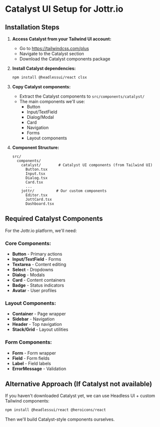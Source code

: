 # Catalyst UI Setup for Jottr.io

## Installation Steps

1. **Access Catalyst from your Tailwind UI account:**
   - Go to https://tailwindcss.com/plus
   - Navigate to the Catalyst section
   - Download the Catalyst components package

2. **Install Catalyst dependencies:**
   ```bash
   npm install @headlessui/react clsx
   ```

3. **Copy Catalyst components:**
   - Extract the Catalyst components to `src/components/catalyst/`
   - The main components we'll use:
     - Button
     - Input/TextField
     - Dialog/Modal
     - Card
     - Navigation
     - Forms
     - Layout components

4. **Component Structure:**
   ```
   src/
     components/
       catalyst/        # Catalyst UI components (from Tailwind UI)
         Button.tsx
         Input.tsx
         Dialog.tsx
         Card.tsx
         ...
       jottr/          # Our custom components
         Editor.tsx
         JottCard.tsx
         Dashboard.tsx
   ```

## Required Catalyst Components

For the Jottr.io platform, we'll need:

### Core Components:
- **Button** - Primary actions
- **Input/TextField** - Forms
- **Textarea** - Content editing
- **Select** - Dropdowns
- **Dialog** - Modals
- **Card** - Content containers
- **Badge** - Status indicators
- **Avatar** - User profiles

### Layout Components:
- **Container** - Page wrapper
- **Sidebar** - Navigation
- **Header** - Top navigation
- **Stack/Grid** - Layout utilities

### Form Components:
- **Form** - Form wrapper
- **Field** - Form fields
- **Label** - Field labels
- **ErrorMessage** - Validation

## Alternative Approach (If Catalyst not available)

If you haven't downloaded Catalyst yet, we can use Headless UI + custom Tailwind components:

```bash
npm install @headlessui/react @heroicons/react
```

Then we'll build Catalyst-style components ourselves.